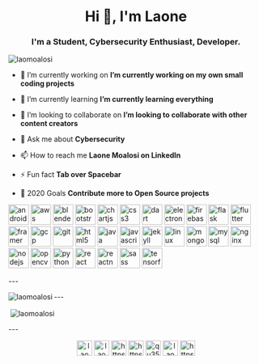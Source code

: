 <h1 align="center">Hi 👋, I'm Laone</h1>
<h3 align="center">I'm a Student, Cybersecurity Enthusiast, Developer.</h3>

<p align="left"> <img src="https://komarev.com/ghpvc/?username=laomoalosi" alt="laomoalosi" /> </p>

- 🔭 I’m currently working on **I’m currently working on my own small coding projects**

- 🌱 I’m currently learning **I’m currently learning everything**

- 👯 I’m looking to collaborate on **I’m looking to collaborate with other content creators**

- 💬 Ask me about **Cybersecurity**

- 📫 How to reach me **Laone Moalosi on LinkedIn**

- ⚡ Fun fact **Tab over Spacebar**
- 🥅 2020 Goals **Contribute more to Open Source projects**

<p align="left"><img src="https://devicons.github.io/devicon/devicon.git/icons/android/android-original-wordmark.svg" alt="android" width="40" height="40"/> 
  <img src="https://devicons.github.io/devicon/devicon.git/icons/amazonwebservices/amazonwebservices-original-wordmark.svg" alt="aws" width="40" height="40"/> 
  <img src="https://download.blender.org/branding/community/blender_community_badge_white.svg" alt="blender" width="40" height="40"/> 
  <img src="https://devicons.github.io/devicon/devicon.git/icons/bootstrap/bootstrap-plain.svg" alt="bootstrap" width="40" height="40"/> 
  <img src="https://www.chartjs.org/media/logo-title.svg" alt="chartjs" width="40" height="40"/> 
  <img src="https://devicons.github.io/devicon/devicon.git/icons/css3/css3-original-wordmark.svg" alt="css3" width="40" height="40"/> 
  <img src="https://www.vectorlogo.zone/logos/dartlang/dartlang-icon.svg" alt="dart" width="40" height="40"/> 
  <img src="https://devicons.github.io/devicon/devicon.git/icons/electron/electron-original.svg" alt="electron" width="40" height="40"/> 
  <img src="https://www.vectorlogo.zone/logos/firebase/firebase-icon.svg" alt="firebase" width="40" height="40"/> 
  <img src="https://www.vectorlogo.zone/logos/pocoo_flask/pocoo_flask-icon.svg" alt="flask" width="40" height="40"/> 
  <img src="https://www.vectorlogo.zone/logos/flutterio/flutterio-icon.svg" alt="flutter" width="40" height="40"/> 
  <img src="https://www.vectorlogo.zone/logos/framer/framer-icon.svg" alt="framer" width="40" height="40"/>
  <img src="https://www.vectorlogo.zone/logos/google_cloud/google_cloud-icon.svg" alt="gcp" width="40" height="40"/> 
  <img src="https://www.vectorlogo.zone/logos/git-scm/git-scm-icon.svg" alt="git" width="40" height="40"/>
  <img src="https://devicons.github.io/devicon/devicon.git/icons/html5/html5-original-wordmark.svg" alt="html5" width="40" height="40"/> 
  <img src="https://devicons.github.io/devicon/devicon.git/icons/java/java-original-wordmark.svg" alt="java" width="40" height="40"/>
  <img src="https://devicons.github.io/devicon/devicon.git/icons/javascript/javascript-original.svg" alt="javascript" width="40" height="40"/> 
  <img src="https://www.vectorlogo.zone/logos/jekyllrb/jekyllrb-icon.svg" alt="jekyll" width="40" height="40"/> 
  <img src="https://devicons.github.io/devicon/devicon.git/icons/linux/linux-original.svg" alt="linux" width="40" height="40"/> 
  <img src="https://devicons.github.io/devicon/devicon.git/icons/mongodb/mongodb-original-wordmark.svg" alt="mongodb" width="40" height="40"/> 
  <img src="https://devicons.github.io/devicon/devicon.git/icons/mysql/mysql-original-wordmark.svg" alt="mysql" width="40" height="40"/>
  <img src="https://devicons.github.io/devicon/devicon.git/icons/nginx/nginx-original.svg" alt="nginx" width="40" height="40"/>
  <img src="https://devicons.github.io/devicon/devicon.git/icons/nodejs/nodejs-original-wordmark.svg" alt="nodejs" width="40" height="40"/>
  <img src="https://www.vectorlogo.zone/logos/opencv/opencv-icon.svg" alt="opencv" width="40" height="40"/> 
  <img src="https://devicons.github.io/devicon/devicon.git/icons/python/python-original.svg" alt="python" width="40" height="40"/>
  <img src="https://devicons.github.io/devicon/devicon.git/icons/react/react-original-wordmark.svg" alt="react" width="40" height="40"/>
  <img src="https://reactnative.dev/img/header_logo.svg" alt="reactnative" width="40" height="40"/> 
  <img src="https://devicons.github.io/devicon/devicon.git/icons/sass/sass-original.svg" alt="sass" width="40" height="40"/> 
  <img src="https://www.vectorlogo.zone/logos/tensorflow/tensorflow-icon.svg" alt="tensorflow" width="40" height="40"/></p>
  ---
  <p><img align="left" src="https://github-readme-stats.vercel.app/api/top-langs/?username=laomoalosi&layout=compact&hide=html" alt="laomoalosi" /></p>
  ---

<p>&nbsp;<img align="center" src="https://github-readme-stats.vercel.app/api?username=laomoalosi&show_icons=true" alt="laomoalosi" /></p>
---

<p align="center">
<a href="https://codepen.io/laomoalosi" target="blank"><img align="center" src="https://cdn.jsdelivr.net/npm/simple-icons@3.0.1/icons/codepen.svg" alt="laomoalosi" height="30" width="30" /></a>
<a href="https://dev.to/laomoalosi" target="blank"><img align="center" src="https://cdn.jsdelivr.net/npm/simple-icons@3.0.1/icons/dev-dot-to.svg" alt="laomoalosi" height="30" width="30" /></a>
<a href="https://twitter.com/https://twitter.com/thatniggalao" target="blank"><img align="center" src="https://cdn.jsdelivr.net/npm/simple-icons@3.0.1/icons/twitter.svg" alt="https://twitter.com/thatniggalao" height="30" width="30" /></a>
<a href="https://linkedin.com/in/https://www.linkedin.com/in/laone-moalosi-35784b155/" target="blank"><img align="center" src="https://cdn.jsdelivr.net/npm/simple-icons@3.0.1/icons/linkedin.svg" alt="https://www.linkedin.com/in/laone-moalosi-35784b155/" height="30" width="30" /></a>
<a href="https://stackoverflow.com/users/qu35t" target="blank"><img align="center" src="https://cdn.jsdelivr.net/npm/simple-icons@3.0.1/icons/stackoverflow.svg" alt="qu35t" height="30" width="30" /></a>
<a href="https://codesandbox.com/laomoaosi" target="blank"><img align="center" src="https://cdn.jsdelivr.net/npm/simple-icons@3.0.1/icons/codesandbox.svg" alt="laomoaosi" height="30" width="30" /></a>
<a href="https://instagram.com/https://www.instagram.com/thatniggalao/" target="blank"><img align="center" src="https://cdn.jsdelivr.net/npm/simple-icons@3.0.1/icons/instagram.svg" alt="https://www.instagram.com/thatniggalao/" height="30" width="30" /></a>
</p>
